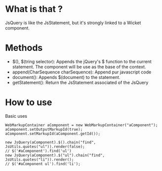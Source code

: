 # What is that ? #

JsQuery is like the JsStatement, but it's strongly linked to a Wicket component.

# Methods #

  * $(), $(tring selector): Appends the jQuery's $ function to the current statement. The component will be use as the base of the context.
  * append(CharSequence charSequence): Append pur javascript code
  * document(): Appends $(document) to the statement.
  * getStatement(): Return the JsStatement associated of the JsQuery

# How to use #

Basic uses
```
WebMarkupContainer aComponent = new WebMarkupContainer("aComponent");
aComponent.setOutputMarkupId(true);
aComponent.setMarkupId(aComponent.getId());

new JsQuery(aComponent).$().chain("find", JsUtils.quotes("ul")).render(false); 
// $('#aComponent').find('ul')
new JsQuery(aComponent).$("ul").chain("find", JsUtils.quotes("li")).render(); 
// $('#aComponent ul').find('li');
```